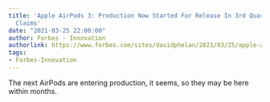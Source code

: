```yaml
---
title: 'Apple AirPods 3: Production Now Started For Release In 3rd Quarter, Report
  Claims'
date: "2021-03-25 22:00:00"
author: Forbes - Innovation
authorlink: https://www.forbes.com/sites/davidphelan/2021/03/25/apple-airpods-3-production-now-started-for-release-in-3rd-quarter-report-claims/
tags:
- Forbes-Innovation
---
```

The next AirPods are entering production, it seems, so they may be here within months.